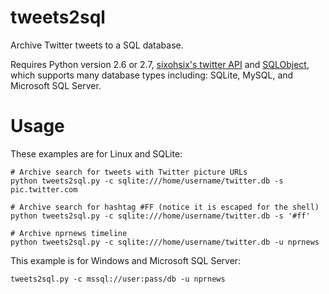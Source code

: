 tweets2sql
===========

Archive Twitter tweets to a SQL database.

Requires Python version 2.6 or 2.7, [sixohsix's twitter API](https://github.com/sixohsix/twitter) and [SQLObject](http://www.sqlobject.org/SQLObject.html), which supports many database types including: SQLite, MySQL, and Microsoft SQL Server.

Usage
=====

These examples are for Linux and SQLite:

    # Archive search for tweets with Twitter picture URLs
    python tweets2sql.py -c sqlite:///home/username/twitter.db -s pic.twitter.com

    # Archive search for hashtag #FF (notice it is escaped for the shell)
    python tweets2sql.py -c sqlite:///home/username/twitter.db -s '#ff'

    # Archive nprnews timeline
    python tweets2sql.py -c sqlite:///home/username/twitter.db -u nprnews

This example is for Windows and Microsoft SQL Server:

    tweets2sql.py -c mssql://user:pass/db -u nprnews
